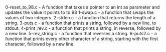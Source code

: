 0-reset_to_98.c - A function that takes a pointer to an int as parameter and updates the value it points to to 98
1-swap.c - a function that swaps the values of two integers.
2-strlen.c - a function that returns the length of a string.
3-puts.c -  a function that prints a string, followed by a new line, to stdout.
4-print_rev.c - a function that prints a string, in reverse, followed by a new line.
5-rev_string.c - a function that reverses a string.
6-puts2.c - a function that prints every other character of a string, starting with the first character, followed by a new line.
